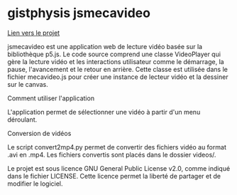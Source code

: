 # gistphysis jsmecavideo

[Lien vers le projet](https://habib256.github.io/gistphysis/jsmecavideo/)

jsmecavideo est une application web de lecture vidéo basée sur la bibliothèque p5.js. Le code source comprend une classe VideoPlayer qui gère la lecture vidéo et les interactions utilisateur comme le démarrage, la pause, l'avancement et le retour en arrière. Cette classe est utilisée dans le fichier mecavideo.js pour créer une instance de lecteur vidéo et la dessiner sur le canvas.

Comment utiliser l'application

L'application permet de sélectionner une vidéo à partir d'un menu déroulant.

Conversion de vidéos

Le script convert2mp4.py permet de convertir des fichiers vidéo au format .avi en .mp4. Les fichiers convertis sont placés dans le dossier videos/.

Le projet est sous licence GNU General Public License v2.0, comme indiqué dans le fichier LICENSE. Cette licence permet la liberté de partager et de modifier le logiciel.